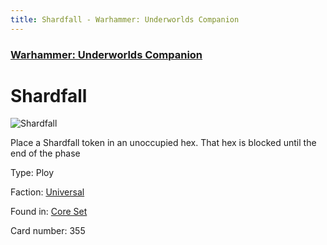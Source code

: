 ```yaml
---
title: Shardfall - Warhammer: Underworlds Companion
---
```


### [Warhammer: Underworlds Companion](https://guidokessels.github.io/wh-underworlds)

  

# Shardfall

![Shardfall](https://warhammerunderworlds.com/wp-content/uploads/sites/6/2017/12/355_ENG-Shardfall.png)

Place a Shardfall token in an unoccupied hex. That hex is blocked until the end of the phase

Type: Ploy

Faction: [Universal](https://guidokessels.github.io/wh-underworlds/factions/universal)

Found in: [Core Set](https://guidokessels.github.io/wh-underworlds/locations/core-set)

Card number: 355
